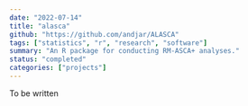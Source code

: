```yaml
---
date: "2022-07-14"
title: "alasca"
github: "https://github.com/andjar/ALASCA"
tags: ["statistics", "r", "research", "software"]
summary: "An R package for conducting RM-ASCA+ analyses."
status: "completed"
categories: ["projects"]
---
```


To be written